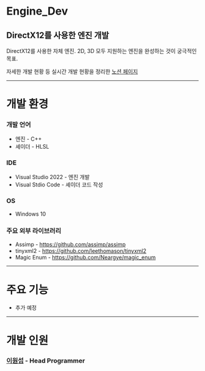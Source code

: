 # Engine_Dev

## DirectX12를 사용한 엔진 개발

DirectX12를 사용한 자체 엔진. 2D, 3D 모두 지원하는 엔진을 완성하는 것이 궁극적인 목표.

자세한 개발 현황 등 실시간 개발 현황을 정리한 [노션 페이지](https://ayurik.notion.site/DirectX12-1c705915ec4b80a7bc4ec8dad84b8a1d?pvs=4)

---

# 개발 환경

### 개발 언어

- 엔진 - C++
- 셰이더 - HLSL

### IDE

- Visual Studio 2022 - 엔진 개발
- Visual Stdio Code - 셰이더 코드 작성

### OS

- Windows 10

### 주요 외부 라이브러리

- Assimp - https://github.com/assimp/assimp
- tinyxml2 - https://github.com/leethomason/tinyxml2
- Magic Enum - https://github.com/Neargye/magic_enum

---

# 주요 기능

- 추가 예정

---

# 개발 인원

### [이원섭](https://github.com/ayuriK152) - Head Programmer
